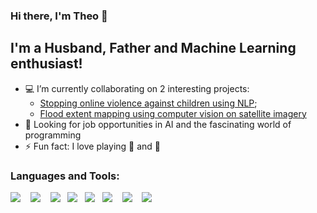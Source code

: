 ### Hi there, I'm Theo 👋 

## I'm a Husband, Father and Machine Learning enthusiast!

- 💻 I’m currently collaborating on 2 interesting projects:
   * [Stopping online violence against children using NLP](https://omdena.com/projects/stop-online-violence-against-children/);
   * [Flood extent mapping using computer vision on satellite imagery](https://omdena.com/projects/flood-extent-mapping/)
- 💼 Looking for job opportunities in AI and the fascinating world of programming
- ⚡ Fun fact: I love playing 🎹 and 🚴  

### Languages and Tools:
<p align="left">
   <img src="https://img.shields.io/badge/-Python-0a2463?logo=python&logoColor=white&style=for-the-badge" />&nbsp;&nbsp;&nbsp;
   <img src="https://img.shields.io/badge/-Numpy-0a2463?logo=numpy&logoColor=white&style=for-the-badge" />&nbsp;&nbsp;&nbsp;
   <img src="https://img.shields.io/badge/-Pandas-0a2463?logo=pandas&logoColor=white&style=for-the-badge" />&nbsp;&nbsp;
   <img src="https://img.shields.io/badge/-Matplotlib-0a2463?logo=matplotlib&logoColor=white&style=for-the-badge" />&nbsp;&nbsp;
   <img src="https://img.shields.io/badge/-Seaborn-0a2463?logo=matplotlib&logoColor=white&style=for-the-badge" />&nbsp;&nbsp;
   <img src="https://img.shields.io/badge/-Sklearn-0a2463?logo=scikit-learn&logoColor=white&style=for-the-badge" />&nbsp;&nbsp;&nbsp;
   <img src="https://img.shields.io/badge/-Pytorch-0a2463?logo=pytorch&logoColor=white&style=for-the-badge" />&nbsp;&nbsp;&nbsp;
   <img src="https://img.shields.io/badge/-OpenCV-0a2463?logo=OpenCV&logoColor=white&style=for-the-badge" />&nbsp;&nbsp;&nbsp;
</p>


          
          
          

